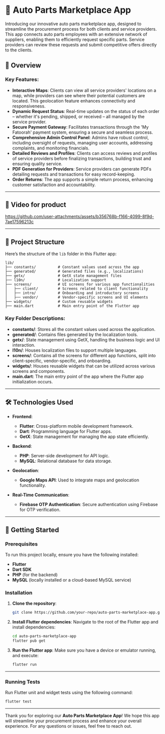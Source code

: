 
# 🚗 Auto Parts Marketplace App

Introducing our innovative auto parts marketplace app, designed to streamline the procurement process for both clients and service providers. This app connects auto parts employees with an extensive network of suppliers, enabling them to efficiently request specific parts. Service providers can review these requests and submit competitive offers directly to the clients.

## 🌟 Overview

### Key Features:
- **Interactive Maps**: Clients can view all service providers' locations on a map, while providers can see where their potential customers are located. This geolocation feature enhances connectivity and responsiveness.
- **Dynamic Request Status**: Real-time updates on the status of each order – whether it's pending, shipped, or received – all managed by the service provider.
- **Secure Payment Gateway**: Facilitates transactions through the 'My Fatoorah' payment system, ensuring a secure and seamless process.
- **Comprehensive Admin Control Panel**: Admins have robust control, including oversight of requests, managing user accounts, addressing complaints, and monitoring financials.
- **Detailed Reviews and Profiles**: Clients can access reviews and profiles of service providers before finalizing transactions, building trust and ensuring quality service.
- **PDF Generation for Providers**: Service providers can generate PDFs detailing requests and transactions for easy record-keeping.
- **Order Returns**: The app supports a simple return process, enhancing customer satisfaction and accountability.

---

## 🎥 Video for product
https://github.com/user-attachments/assets/b356768b-f166-4099-8f9d-7ae17596213c




---

## 📂 Project Structure

Here’s the structure of the `lib` folder in this Flutter app:

```
lib/
├── constants/          # Constant values used across the app
├── generated/          # Generated files (e.g., localizations)
├── getx/               # GetX state management files
├── l10n/               # Localization support
├── screens/            # UI screens for various app functionalities
│   ├── client/         # Screens related to client functionality
│   ├── intro/          # Onboarding and introductory screens
│   ├── vendor/         # Vendor-specific screens and UI elements
├── widgets/            # Custom reusable widgets
├── main.dart           # Main entry point of the Flutter app
```

### Key Folder Descriptions:
- **constants/**: Stores all the constant values used across the application.
- **generated/**: Contains files generated by the localization tools.
- **getx/**: State management using GetX, handling the business logic and UI interaction.
- **l10n/**: Houses localization files to support multiple languages.
- **screens/**: Contains all the screens for different app functions, split into client-specific, vendor-specific, and onboarding.
- **widgets/**: Houses reusable widgets that can be utilized across various screens and components.
- **main.dart**: The main entry point of the app where the Flutter app initialization occurs.

---

## 🛠️ Technologies Used

- **Frontend**:
  - **Flutter**: Cross-platform mobile development framework.
  - **Dart**: Programming language for Flutter apps.
  - **GetX**: State management for managing the app state efficiently.

- **Backend**:
  - **PHP**: Server-side development for API logic.
  - **MySQL**: Relational database for data storage.

- **Geolocation**:
  - **Google Maps API**: Used to integrate maps and geolocation functionality.

- **Real-Time Communication**:
  - **Firebase OTP Authentication**: Secure authentication using Firebase for OTP verification.

---

## 🚀 Getting Started

### Prerequisites

To run this project locally, ensure you have the following installed:
- **Flutter**
- **Dart SDK**
- **PHP** (for the backend)
- **MySQL** (locally installed or a cloud-based MySQL service)

### Installation

1. **Clone the repository**:
   ```bash
   git clone https://github.com/your-repo/auto-parts-marketplace-app.git
   ```

2. **Install Flutter dependencies**:
   Navigate to the root of the Flutter app and install dependencies:
   ```bash
   cd auto-parts-marketplace-app
   flutter pub get
   ```

3. **Run the Flutter app**:
   Make sure you have a device or emulator running, and execute:
   ```bash
   flutter run
   ```

---

### Running Tests

Run Flutter unit and widget tests using the following command:
```bash
flutter test
```

---


Thank you for exploring our **Auto Parts Marketplace App**! We hope this app will streamline your procurement process and enhance your overall experience. For any questions or issues, feel free to reach out.

